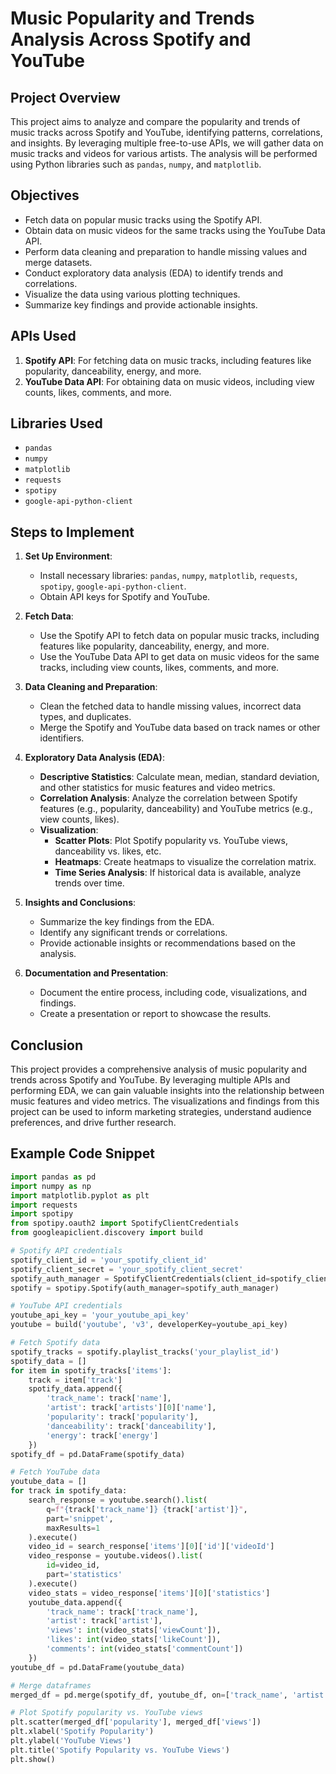 # Music Popularity and Trends Analysis Across Spotify and YouTube

## Project Overview

This project aims to analyze and compare the popularity and trends of music tracks across Spotify and YouTube, identifying patterns, correlations, and insights. By leveraging multiple free-to-use APIs, we will gather data on music tracks and videos for various artists. The analysis will be performed using Python libraries such as `pandas`, `numpy`, and `matplotlib`.

## Objectives

- Fetch data on popular music tracks using the Spotify API.
- Obtain data on music videos for the same tracks using the YouTube Data API.
- Perform data cleaning and preparation to handle missing values and merge datasets.
- Conduct exploratory data analysis (EDA) to identify trends and correlations.
- Visualize the data using various plotting techniques.
- Summarize key findings and provide actionable insights.

## APIs Used

1. **Spotify API**: For fetching data on music tracks, including features like popularity, danceability, energy, and more.
2. **YouTube Data API**: For obtaining data on music videos, including view counts, likes, comments, and more.

## Libraries Used

- `pandas`
- `numpy`
- `matplotlib`
- `requests`
- `spotipy`
- `google-api-python-client`

## Steps to Implement

1. **Set Up Environment**:
   - Install necessary libraries: `pandas`, `numpy`, `matplotlib`, `requests`, `spotipy`, `google-api-python-client`.
   - Obtain API keys for Spotify and YouTube.

2. **Fetch Data**:
   - Use the Spotify API to fetch data on popular music tracks, including features like popularity, danceability, energy, and more.
   - Use the YouTube Data API to get data on music videos for the same tracks, including view counts, likes, comments, and more.

3. **Data Cleaning and Preparation**:
   - Clean the fetched data to handle missing values, incorrect data types, and duplicates.
   - Merge the Spotify and YouTube data based on track names or other identifiers.

4. **Exploratory Data Analysis (EDA)**:
   - **Descriptive Statistics**: Calculate mean, median, standard deviation, and other statistics for music features and video metrics.
   - **Correlation Analysis**: Analyze the correlation between Spotify features (e.g., popularity, danceability) and YouTube metrics (e.g., view counts, likes).
   - **Visualization**:
     - **Scatter Plots**: Plot Spotify popularity vs. YouTube views, danceability vs. likes, etc.
     - **Heatmaps**: Create heatmaps to visualize the correlation matrix.
     - **Time Series Analysis**: If historical data is available, analyze trends over time.

5. **Insights and Conclusions**:
   - Summarize the key findings from the EDA.
   - Identify any significant trends or correlations.
   - Provide actionable insights or recommendations based on the analysis.

6. **Documentation and Presentation**:
   - Document the entire process, including code, visualizations, and findings.
   - Create a presentation or report to showcase the results.
  
## Conclusion
This project provides a comprehensive analysis of music popularity and trends across Spotify and YouTube. By leveraging multiple APIs and performing EDA, we can gain valuable insights into the relationship between music features and video metrics. The visualizations and findings from this project can be used to inform marketing strategies, understand audience preferences, and drive further research.

## Example Code Snippet

```python
import pandas as pd
import numpy as np
import matplotlib.pyplot as plt
import requests
import spotipy
from spotipy.oauth2 import SpotifyClientCredentials
from googleapiclient.discovery import build

# Spotify API credentials
spotify_client_id = 'your_spotify_client_id'
spotify_client_secret = 'your_spotify_client_secret'
spotify_auth_manager = SpotifyClientCredentials(client_id=spotify_client_id, client_secret=spotify_client_secret)
spotify = spotipy.Spotify(auth_manager=spotify_auth_manager)

# YouTube API credentials
youtube_api_key = 'your_youtube_api_key'
youtube = build('youtube', 'v3', developerKey=youtube_api_key)

# Fetch Spotify data
spotify_tracks = spotify.playlist_tracks('your_playlist_id')
spotify_data = []
for item in spotify_tracks['items']:
    track = item['track']
    spotify_data.append({
        'track_name': track['name'],
        'artist': track['artists'][0]['name'],
        'popularity': track['popularity'],
        'danceability': track['danceability'],
        'energy': track['energy']
    })
spotify_df = pd.DataFrame(spotify_data)

# Fetch YouTube data
youtube_data = []
for track in spotify_data:
    search_response = youtube.search().list(
        q=f"{track['track_name']} {track['artist']}",
        part='snippet',
        maxResults=1
    ).execute()
    video_id = search_response['items'][0]['id']['videoId']
    video_response = youtube.videos().list(
        id=video_id,
        part='statistics'
    ).execute()
    video_stats = video_response['items'][0]['statistics']
    youtube_data.append({
        'track_name': track['track_name'],
        'artist': track['artist'],
        'views': int(video_stats['viewCount']),
        'likes': int(video_stats['likeCount']),
        'comments': int(video_stats['commentCount'])
    })
youtube_df = pd.DataFrame(youtube_data)

# Merge dataframes
merged_df = pd.merge(spotify_df, youtube_df, on=['track_name', 'artist'])

# Plot Spotify popularity vs. YouTube views
plt.scatter(merged_df['popularity'], merged_df['views'])
plt.xlabel('Spotify Popularity')
plt.ylabel('YouTube Views')
plt.title('Spotify Popularity vs. YouTube Views')
plt.show()
